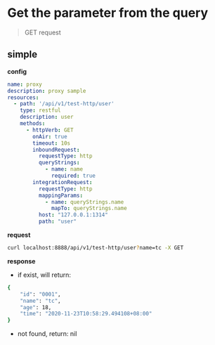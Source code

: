 # Get the parameter from the query

> GET request

## simple

**config**

```yaml
name: proxy
description: proxy sample
resources:
  - path: '/api/v1/test-http/user'
    type: restful
    description: user
    methods:
      - httpVerb: GET
        onAir: true
        timeout: 10s
        inboundRequest:
          requestType: http
          queryStrings:
            - name: name
              required: true
        integrationRequest:
          requestType: http
          mappingParams:
            - name: queryStrings.name
              mapTo: queryStrings.name
          host: "127.0.0.1:1314"
          path: "user"
```

**request**

```bash
curl localhost:8888/api/v1/test-http/user?name=tc -X GET 
```

**response**

- if exist, will return:

```bash
{
    "id": "0001",
    "name": "tc",
    "age": 18,
    "time": "2020-11-23T10:58:29.494108+08:00"
}
```

- not found, return: nil

